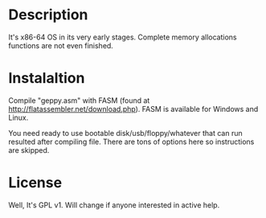 # Description

It's x86-64 OS in its very early stages. Complete memory allocations functions are not even finished.

# Instalaltion

 Compile "geppy.asm" with FASM (found at http://flatassembler.net/download.php).
 FASM is available for Windows and Linux.

You need ready to use bootable disk/usb/floppy/whatever that can run resulted after compiling file. There are tons of options here so instructions are skipped.

# License

Well, It's GPL v1.
Will change if anyone interested in active help.
